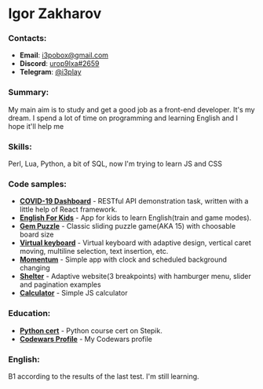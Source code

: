 # Igor Zakharov

### Contacts:
- __Email__: [i3pobox@gmail.com](mailto:i3pobox@gmail.com)
- __Discord__: [urop9lxa#2659](discord:urop9lxa#2659)
- __Telegram__: [@i3play](https://t.me/i3play)

### Summary:
My main aim is to study and get a good job as a front-end developer. It's my dream. I spend a lot of time on programming and learning English and I hope it'll help me

### Skills:
Perl, Lua, Python, a bit of SQL, now I'm trying to learn JS and CSS

### Code samples:
- __[COVID-19 Dashboard](https://i3-code-covid-dashboard.netlify.app)__ - RESTful API demonstration task, written with a little help of React framework.
- __[English For Kids](https://rolling-scopes-school.github.io/i3-code-JS2020Q3/english-for-kids)__ - App for kids to learn English(train and game modes).
- __[Gem Puzzle](https://rolling-scopes-school.github.io/i3-code-JS2020Q3/gem-puzzle)__ - Classic sliding puzzle game(AKA 15) with choosable board size
- __[Virtual keyboard](https://rolling-scopes-school.github.io/i3-code-JS2020Q3/virtual-keyboard)__ - Virtual keyboard with adaptive design, vertical caret moving, multiline selection, text insertion, etc.
- __[Momentum](https://rolling-scopes-school.github.io/i3-code-JS2020Q3/momentum)__ - Simple app with clock and scheduled background changing
- __[Shelter](https://rolling-scopes-school.github.io/i3-code-JS2020Q3/shelter)__ - Adaptive website(3 breakpoints) with hamburger menu, slider and pagination examples
- __[Calculator](https://rolling-scopes-school.github.io/i3-code-JS2020Q3/calculator)__ - Simple JS calculator

### Education:
- __[Python cert](https://stepik.org/cert/737684)__ - Python course cert on Stepik.
- __[Codewars Profile](https://www.codewars.com/users/i3-code)__ - My Codewars profile

### English:
B1 according to the results of the last test. I'm still learning.